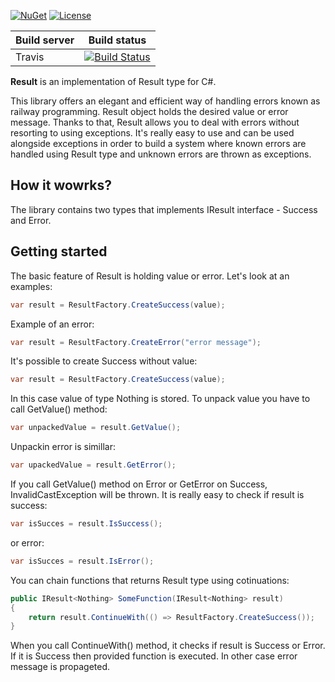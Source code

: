 [![NuGet](https://img.shields.io/nuget/v/ResultType.svg)](https://www.nuget.org/packages/ResultType/) [![License](https://img.shields.io/badge/license-MIT-blue.svg)](LICENSE.md) 

| Build server | Build status |
|--------------|--------------|
| Travis | [![Build Status](https://travis-ci.org/pajelinski/Result.svg?branch=master)](https://travis-ci.org/pajelinski/Result) |     


**Result** is an implementation of Result type for C#.

This library offers an elegant and efficient way of handling errors known as railway programming.
Result object holds the desired value or error message. Thanks to that, Result allows you to deal with errors without resorting to using exceptions.
It's really easy to use and can be used alongside exceptions in order to build a system where known errors are handled using Result type and unknown errors are thrown as exceptions.

## How it wowrks?

The library contains two types that implements IResult<T> interface - Success and Error.

## Getting started

The basic feature of Result is holding value or error.
Let's look at an examples:

```cs
var result = ResultFactory.CreateSuccess(value);
```

Example of an error:

```cs
var result = ResultFactory.CreateError("error message");
```

It's possible to create Success without value:
  
```cs
var result = ResultFactory.CreateSuccess(value);
```
In this case value of type Nothing is stored.
To unpack value you have to call GetValue() method:
  
```cs
var unpackedValue = result.GetValue();
```

Unpackin error is simillar:

```cs
var upackedValue = result.GetError();
```

If you call GetValue() method on Error or GetError on Success, InvalidCastException will be thrown. 
It is really easy to check if result is success:

```cs
var isSucces = result.IsSuccess();
```
or error:

```cs
var isSucces = result.IsError();
```

You can chain functions that returns Result type using cotinuations:

```cs
public IResult<Nothing> SomeFunction(IResult<Nothing> result)
{
    return result.ContinueWith(() => ResultFactory.CreateSuccess());
}
```

When you call ContinueWith() method, it checks if result is Success or Error. If it is Success then provided function is executed. In other case error message is propageted. 
